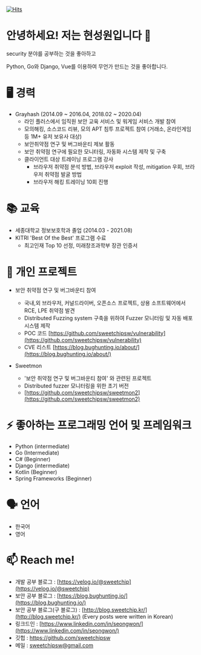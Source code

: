 [![Hits](https://hits.seeyoufarm.com/api/count/incr/badge.svg?url=https%3A%2F%2Fgithub.com%2Fsweetchipsw%2Fsweetchipsw)](https://hits.seeyoufarm.com)

# 안녕하세요! 저는 현성원입니다 👋

security 분야를 공부하는 것을 좋아하고

Python, Go와 Django, Vue를 이용하여 무언가 만드는 것을 좋아합니다.

# 🖥️ 경력
- Grayhash (2014.09 ~ 2016.04, 2018.02 ~ 2020.04)
    - 라인 플러스에서 임직원 보안 교육 서비스 및 워게임 서비스 개발 참여
    - 모의해킹, 소스코드 리뷰, 모의 APT 침투 프로젝트 참여 (거래소, 온라인게임 등 1M+ 유저 보유사 대상)
    - 보안취약점 연구 및 버그바운티 제보 활동
    - 보안 취약점 연구에 필요한 모니터링, 자동화 시스템 제작 및 구축
    - 클라이언트 대상 트레이닝 프로그램 강사
      - 브라우저 취약점 분석 방법, 브라우저 exploit 작성, mitigation 우회, 브라우저 취약점 발굴 방법
      - 브라우저 해킹 트레이닝 10회 진행

# 📚 교육
- 세종대학교 정보보호학과 졸업 (2014.03 - 2021.08)
- KITRI 'Best Of the Best' 프로그램 수료
  - 최고인재 Top 10 선정, 미래창조과학부 장관 인증서

# 💪 개인 프로젝트
- 보안 취약점 연구 및 버그바운티 참여
    - 국내,외 브라우저, 커널드라이버, 오픈소스 프로젝트, 상용 소프트웨어에서 RCE, LPE 취약점 발견
    - Distributed Fuzzing system 구축을 위하여 Fuzzer 모니터링 및 자동 배포 시스템 제작
    - POC 코드 [https://github.com/sweetchipsw/vulnerability](https://github.com/sweetchipsw/vulnerability)
    - CVE 리스트 [https://blog.bughunting.io/about/](https://blog.bughunting.io/about/)

- Sweetmon
    - '보안 취약점 연구 및 버그바운티 참여' 와 관련된 프로젝트
    - Distributed fuzzer 모니터링을 위한 초기 버전
    - [https://github.com/sweetchipsw/sweetmon2](https://github.com/sweetchipsw/sweetmon2)

# ⚡ 좋아하는 프로그래밍 언어 및 프레임워크
- Python (intermediate)
- Go (Intermediate)
- C# (Beginner)
- Django (intermediate)
- Kotlin (Beginner)
- Spring Frameworks (Beginner)

# 🗣️ 언어
- 한국어
- 영어

# 📫 Reach me!
- 개발 공부 블로그 : [https://velog.io/@sweetchip](https://velog.io/@sweetchip)
- 보안 공부 블로그 : [https://blog.bughunting.io/](https://blog.bughunting.io/)
- 보안 공부 블로그(구 블로그) : [http://blog.sweetchip.kr/](http://blog.sweetchip.kr/) (Every posts were written in Korean)
- 링크드인 : [https://www.linkedin.com/in/seongwon/](https://www.linkedin.com/in/seongwon/)
- 깃헙 : https://github.com/sweetchipsw
- 메일 : sweetchipsw@gmail.com
